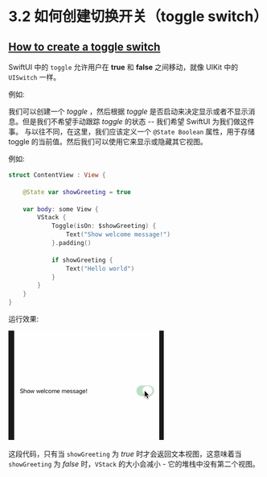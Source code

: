 # 3.2 如何创建切换开关（toggle switch）

## [How to create a toggle switch](https://www.hackingwithswift.com/quick-start/swiftui/how-to-create-a-toggle-switch)

SwiftUI 中的 `toggle` 允许用户在 **true** 和 **false** 之间移动，就像 UIKit 中的 `UISwitch` 一样。

例如:

我们可以创建一个 _toggle_ ，然后根据 _toggle_ 是否启动来决定显示或者不显示消息。但是我们不希望手动跟踪 _toggle_ 的状态 -- 我们希望 SwiftUI 为我们做这件事。 与以往不同，在这里，我们应该定义一个 `@State Boolean` 属性，用于存储 toggle 的当前值。然后我们可以使用它来显示或隐藏其它视图。

例如:

```swift
struct ContentView : View {

    @State var showGreeting = true

    var body: some View {
        VStack {
            Toggle(isOn: $showGreeting) {
                Text("Show welcome message!")
            }.padding()

            if showGreeting {
                Text("Hello world")
            }
        }
    }
}
```

运行效果: 

![Show welcome message](../.gitbook/assets/toggle_show_welcomemessage.gif)

这段代码，只有当 `showGreeting` 为 _true_ 时才会返回文本视图，这意味着当 `showGreeting` 为 _false_ 时，`VStack` 的大小会减小 - 它的堆栈中没有第二个视图。

